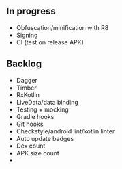 ## In progress

- Obfuscation/minification with R8
- Signing
- CI (test on release APK)


## Backlog

- Dagger
- Timber
- RxKotlin
- LiveData/data binding
- Testing + mocking
- Gradle hooks
- Git hooks
- Checkstyle/android lint/kotlin linter
- Auto update badges
- Dex count
- APK size count
-
